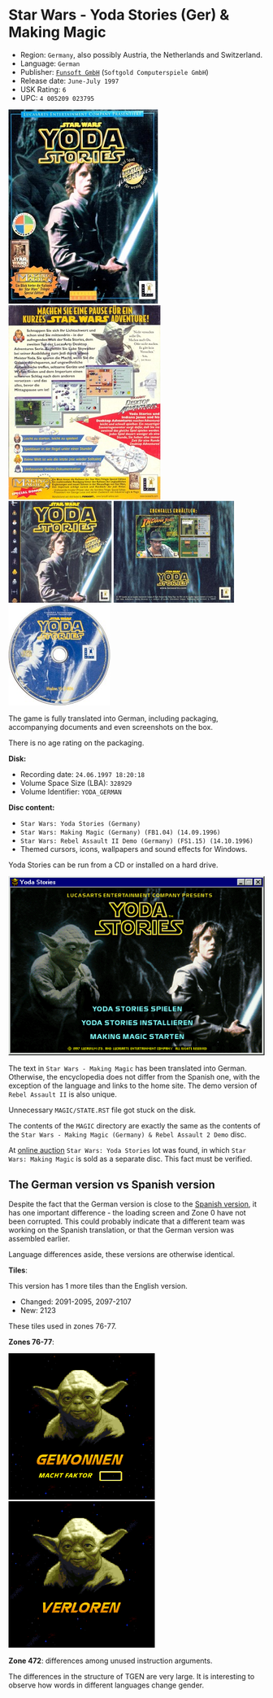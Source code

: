 Star Wars - Yoda Stories (Ger) & Making Magic
=================================================

* Region: `Germany`, also possibly Austria, the Netherlands and Switzerland.
* Language: `German`
* Publisher: [`Funsoft GmbH`](http://web.archive.org/web/19980119214124fw_/http://www.funsoft-online.com/) (`Softgold Computerspiele GmbH`)
* Release date: `June-July 1997`
* USK Rating: `6`
* UPC: `4 005209 023795`

[![](images/cover/thumb/yoda-stories-germany-box-front.jpg)](images/cover/yoda-stories-germany-box-front.jpg)
[![](images/cover/thumb/yoda-stories-germany-box-back.jpg)](images/cover/yoda-stories-germany-box-back.jpg)
[![](images/cover/thumb/yoda-stories-germany-jewel-case-front.jpg)](images/cover/yoda-stories-germany-jewel-case-front.jpg)
[![](images/cover/thumb/yoda-stories-germany-jewel-case-back.jpg)](images/cover/yoda-stories-germany-jewel-case-back.jpg)
[![](images/cover/thumb/yoda-stories-germany-disk-front.jpg)](images/cover/yoda-stories-germany-disk-front.jpg)

The game is fully translated into German, including packaging,
accompanying documents and even screenshots on the box.

There is no age rating on the packaging.

**Disk:**

* Recording date: `24.06.1997 18:20:18`
* Volume Space Size (LBA): `328929`
* Volume Identifier: `YODA_GERMAN`

**Disc content:**

* `Star Wars: Yoda Stories (Germany)`
* `Star Wars: Making Magic (Germany) (FB1.04) (14.09.1996)`
* `Star Wars: Rebel Assault II Demo (Germany) (FS1.15) (14.10.1996)`
* Themed cursors, icons, wallpapers and sound effects for Windows.

Yoda Stories can be run from a CD or installed on a hard drive.

![](images/setup/germany.png)

The text in `Star Wars - Making Magic` has been translated into German.
Otherwise, the encyclopedia does not differ from the Spanish one, with the exception of the language
and links to the home site. The demo version of `Rebel Assault II` is also unique.

Unnecessary `MAGIC/STATE.RST` file got stuck on the disk.

The contents of the `MAGIC` directory are exactly the same as the contents of the `Star Wars - Making Magic (Germany) & Rebel Assault 2 Demo` disc.

At [online auction](https://www.ebay.com/itm/313549180173?hash=item4900fccd0d:g:kxUAAOSw8~Zfoa1F&amdata=enc%3AAQAHAAAAsF%2FMcbk2q7HHknYk41bX%2Bb7ItlICBHiUBasPzzLylTyWqaijnCTTVO8Ijm2hFpV1VKDUg22cOWqa%2Fpi%2F7BKIYwHX9tpTGcN2xcno0flNLQwnKilpFKVa2i3%2BpRJN4Lj1V%2F4n5Hc2epkcGaAS2LiAebneTWwedWFon80e9hB02hWPSrBBDDvXRBH1Du2dGxXP1ZHHZzMzEzHvhfgIiza8GlNTiYheKeOeChb2Vb%2FRDyM5%7Ctkp%3ABk9SR8iGzsb2YA)
`Star Wars: Yoda Stories` lot was found, in which `Star Wars: Making Magic` is sold as a separate disc.
This fact must be verified.


The German version vs Spanish version 
-------------------------------------

Despite the fact that the German version is close to the [Spanish version](spain.md),
it has one important difference - the loading screen and Zone 0 have not been corrupted. 
This could probably indicate that a different team was working on the Spanish translation, 
or that the German version was assembled earlier.

Language differences aside, these versions are otherwise identical.

**Tiles**:

This version has 1 more tiles than the English version.

* Changed: 2091-2095, 2097-2107
* New: 2123

These tiles used in zones 76-77.

**Zones 76-77**:

![](images/zones/076de.png) ![](images/zones/077de.png)

**Zone 472**: differences among unused instruction arguments.

The differences in the structure of TGEN are very large.
It is interesting to observe how words in different languages change gender.
